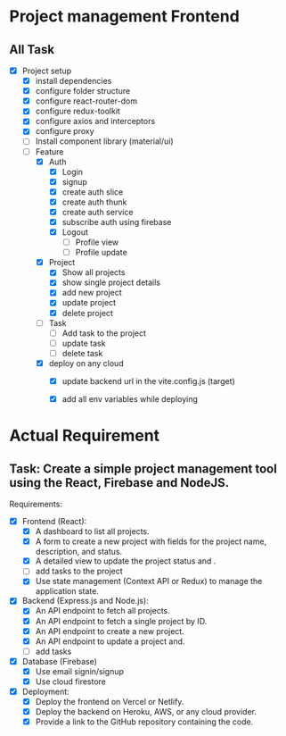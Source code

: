 # Project management Frontend

## All Task
- [x] Project setup
  - [x] install dependencies
  - [x] configure folder structure
  - [x] configure react-router-dom
  - [x] configure redux-toolkit
  - [x] configure axios and interceptors
  - [x] configure proxy
  - [ ] Install component library (material/ui)
  - [ ] Feature
    - [x] Auth
      - [x] Login
      - [x] signup
      - [x] create auth slice
      - [x] create auth thunk
      - [x] create auth service
      - [x] subscribe auth using firebase
      - [x] Logout
        - [ ] Profile view
        - [ ] Profile update

    - [x] Project
      - [x] Show all projects
      - [x] show single project details
      - [x] add new project
      - [x] update project
      - [x] delete project
      
    - [ ] Task
      - [ ] Add task to the project
      - [ ] update task
      - [ ] delete task
    - [x] deploy on any cloud
      - [x] update backend url in the vite.config.js (target)
      - [x] add all env variables while deploying


# Actual Requirement

## Task: Create a simple project management tool using the React, Firebase and NodeJS.
Requirements:
  - [x] Frontend (React):
    - [x] A dashboard to list all projects.
    - [x] A form to create a new project with fields for the project name, description, and
    status.
    - [x] A detailed view to update the project status and .
    - [ ] add tasks to the project
    - [x] Use state management (Context API or Redux) to manage the application state.
  - [x] Backend (Express.js and Node.js):
    - [x] An API endpoint to fetch all projects.
    - [x] An API endpoint to fetch a single project by ID.
    - [x] An API endpoint to create a new project.
    - [x] An API endpoint to update a project and.
    - [ ] add tasks
  - [x] Database (Firebase)
    - [x] Use email signin/signup
    - [x] Use cloud firestore
  - [x] Deployment:
    - [x] Deploy the frontend on Vercel or Netlify.
    - [x] Deploy the backend on Heroku, AWS, or any cloud provider.
    - [x] Provide a link to the GitHub repository containing the code.